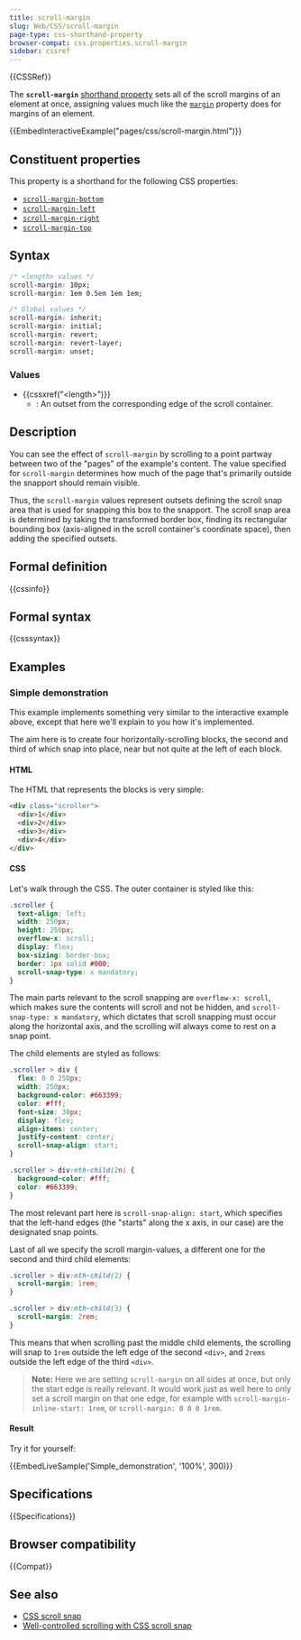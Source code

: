 ```yaml
---
title: scroll-margin
slug: Web/CSS/scroll-margin
page-type: css-shorthand-property
browser-compat: css.properties.scroll-margin
sidebar: cssref
---
```


{{CSSRef}}

The **`scroll-margin`** [shorthand property](/en-US/docs/Web/CSS/Shorthand_properties) sets all of the scroll margins of an element at once, assigning values much like the [`margin`](/en-US/docs/Web/CSS/margin) property does for margins of an element.

{{EmbedInteractiveExample("pages/css/scroll-margin.html")}}

## Constituent properties

This property is a shorthand for the following CSS properties:

- [`scroll-margin-bottom`](/en-US/docs/Web/CSS/scroll-margin-bottom)
- [`scroll-margin-left`](/en-US/docs/Web/CSS/scroll-margin-left)
- [`scroll-margin-right`](/en-US/docs/Web/CSS/scroll-margin-right)
- [`scroll-margin-top`](/en-US/docs/Web/CSS/scroll-margin-top)

## Syntax

```css
/* <length> values */
scroll-margin: 10px;
scroll-margin: 1em 0.5em 1em 1em;

/* Global values */
scroll-margin: inherit;
scroll-margin: initial;
scroll-margin: revert;
scroll-margin: revert-layer;
scroll-margin: unset;
```

### Values

- {{cssxref("&lt;length&gt;")}}
  - : An outset from the corresponding edge of the scroll container.

## Description

You can see the effect of `scroll-margin` by scrolling to a point partway between two of the "pages" of the example's content. The value specified for `scroll-margin` determines how much of the page that's primarily outside the snapport should remain visible.

Thus, the `scroll-margin` values represent outsets defining the scroll snap area that is used for snapping this box to the snapport. The scroll snap area is determined by taking the transformed border box, finding its rectangular bounding box (axis-aligned in the scroll container's coordinate space), then adding the specified outsets.

## Formal definition

{{cssinfo}}

## Formal syntax

{{csssyntax}}

## Examples

### Simple demonstration

This example implements something very similar to the interactive example above, except that here we'll explain to you how it's implemented.

The aim here is to create four horizontally-scrolling blocks, the second and third of which snap into place, near but not quite at the left of each block.

#### HTML

The HTML that represents the blocks is very simple:

```html
<div class="scroller">
  <div>1</div>
  <div>2</div>
  <div>3</div>
  <div>4</div>
</div>
```

#### CSS

Let's walk through the CSS. The outer container is styled like this:

```css
.scroller {
  text-align: left;
  width: 250px;
  height: 250px;
  overflow-x: scroll;
  display: flex;
  box-sizing: border-box;
  border: 1px solid #000;
  scroll-snap-type: x mandatory;
}
```

The main parts relevant to the scroll snapping are `overflow-x: scroll`, which makes sure the contents will scroll and not be hidden, and `scroll-snap-type: x mandatory`, which dictates that scroll snapping must occur along the horizontal axis, and the scrolling will always come to rest on a snap point.

The child elements are styled as follows:

```css
.scroller > div {
  flex: 0 0 250px;
  width: 250px;
  background-color: #663399;
  color: #fff;
  font-size: 30px;
  display: flex;
  align-items: center;
  justify-content: center;
  scroll-snap-align: start;
}

.scroller > div:nth-child(2n) {
  background-color: #fff;
  color: #663399;
}
```

The most relevant part here is `scroll-snap-align: start`, which specifies that the left-hand edges (the "starts" along the x axis, in our case) are the designated snap points.

Last of all we specify the scroll margin-values, a different one for the second and third child elements:

```css
.scroller > div:nth-child(2) {
  scroll-margin: 1rem;
}

.scroller > div:nth-child(3) {
  scroll-margin: 2rem;
}
```

This means that when scrolling past the middle child elements, the scrolling will snap to `1rem` outside the left edge of the second `<div>`, and `2rems` outside the left edge of the third `<div>`.

> **Note:** Here we are setting `scroll-margin` on all sides at once, but only the start edge is really relevant. It would work just as well here to only set a scroll margin on that one edge, for example with `scroll-margin-inline-start: 1rem`, or `scroll-margin: 0 0 0 1rem`.

#### Result

Try it for yourself:

{{EmbedLiveSample('Simple_demonstration', '100%', 300)}}

## Specifications

{{Specifications}}

## Browser compatibility

{{Compat}}

## See also

- [CSS scroll snap](/en-US/docs/Web/CSS/CSS_scroll_snap)
- [Well-controlled scrolling with CSS scroll snap](https://web.dev/articles/css-scroll-snap)
